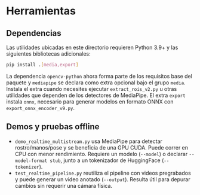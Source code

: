 # Herramientas

## Dependencias

Las utilidades ubicadas en este directorio requieren Python 3.9+ y las
siguientes bibliotecas adicionales:

```bash
pip install .[media,export]
```

La dependencia `opencv-python` ahora forma parte de los requisitos base del
paquete y `mediapipe` se declara como extra opcional bajo el grupo
`media`. Instala el extra cuando necesites ejecutar `extract_rois_v2.py` u
otras utilidades que dependen de los detectores de MediaPipe. El extra
`export` instala `onnx`, necesario para generar modelos en formato ONNX con
`export_onnx_encoder_v9.py`.

## Demos y pruebas offline

- `demo_realtime_multistream.py` usa MediaPipe para detectar rostro/manos/pose y se beneficia de una
  GPU CUDA. Puede correr en CPU con menor rendimiento. Requiere un modelo (`--model`) o
  declarar `--model-format stub`, junto a un tokenizador de HuggingFace (`--tokenizer`).
- `test_realtime_pipeline.py` reutiliza el pipeline con videos pregrabados y puede generar un video
  anotado (`--output`). Resulta útil para depurar cambios sin requerir una cámara física.
